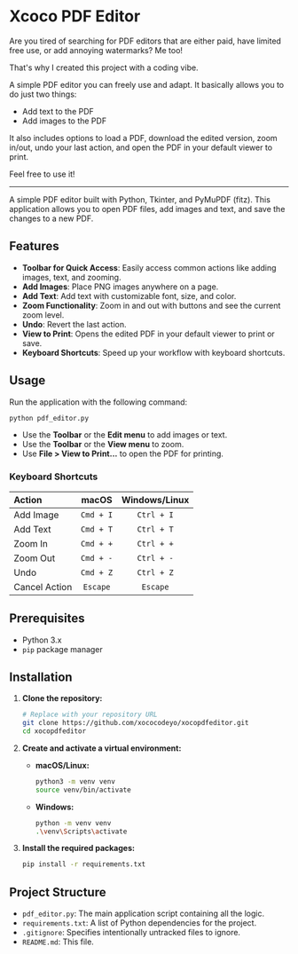 # Xcoco PDF Editor

Are you tired of searching for PDF editors that are either paid, have limited free use, or add annoying watermarks?
Me too!

That's why I created this project with a coding vibe.

A simple PDF editor you can freely use and adapt. It basically allows you to do just two things:

- Add text to the PDF
- Add images to the PDF

It also includes options to load a PDF, download the edited version, zoom in/out, undo your last action, and open the PDF in your default viewer to print.

Feel free to use it!

---

A simple PDF editor built with Python, Tkinter, and PyMuPDF (fitz). This application allows you to open PDF files, add images and text, and save the changes to a new PDF.

## Features

- **Toolbar for Quick Access**: Easily access common actions like adding images, text, and zooming.
- **Add Images**: Place PNG images anywhere on a page.
- **Add Text**: Add text with customizable font, size, and color.
- **Zoom Functionality**: Zoom in and out with buttons and see the current zoom level.
- **Undo**: Revert the last action.
- **View to Print**: Opens the edited PDF in your default viewer to print or save.
- **Keyboard Shortcuts**: Speed up your workflow with keyboard shortcuts.

## Usage

Run the application with the following command:

```bash
python pdf_editor.py
```

- Use the **Toolbar** or the **Edit menu** to add images or text.
- Use the **Toolbar** or the **View menu** to zoom.
- Use **File > View to Print...** to open the PDF for printing.

### Keyboard Shortcuts

| Action          | macOS     | Windows/Linux |
| :-------------- | :-------: | :-----------: |
| Add Image       | `Cmd + I` | `Ctrl + I`    |
| Add Text        | `Cmd + T` | `Ctrl + T`    |
| Zoom In         | `Cmd + +` | `Ctrl + +`    |
| Zoom Out        | `Cmd + -` | `Ctrl + -`    |
| Undo            | `Cmd + Z` | `Ctrl + Z`    |
| Cancel Action   | `Escape`  | `Escape`      |

## Prerequisites

- Python 3.x
- `pip` package manager

## Installation

1.  **Clone the repository:**
    ```bash
    # Replace with your repository URL
    git clone https://github.com/xococodeyo/xocopdfeditor.git
    cd xocopdfeditor
    ```

2.  **Create and activate a virtual environment:**
    *   **macOS/Linux:**
        ```bash
        python3 -m venv venv
        source venv/bin/activate
        ```
    *   **Windows:**
        ```bash
        python -m venv venv
        .\venv\Scripts\activate
        ```

3.  **Install the required packages:**
    ```bash
    pip install -r requirements.txt
    ```

## Project Structure

- `pdf_editor.py`: The main application script containing all the logic.
- `requirements.txt`: A list of Python dependencies for the project.
- `.gitignore`: Specifies intentionally untracked files to ignore.
- `README.md`: This file.

